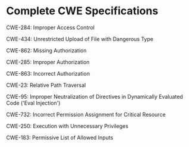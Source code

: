 

# Complete CWE Specifications

CWE-284: Improper Access Control

CWE-434: Unrestricted Upload of File with Dangerous Type

CWE-862: Missing Authorization

CWE-285: Improper Authorization

CWE-863: Incorrect Authorization

CWE-23: Relative Path Traversal

CWE-95: Improper Neutralization of Directives in Dynamically Evaluated Code ('Eval Injection')

CWE-732: Incorrect Permission Assignment for Critical Resource

CWE-250: Execution with Unnecessary Privileges

CWE-183: Permissive List of Allowed Inputs